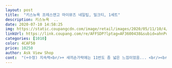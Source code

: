 ```yaml
---
layout: post 
title:  "키스뉴욕 프레스앤고 마이뮤즈 네일팁, 밀크티, 1세트" 
description: 키스뉴욕  ..
date: 2020-07-10 14:58:25 
img: https://static.coupangcdn.com/image/retail/images/2020/05/11/10/4/b0f406c6-cc14-42a1-af3d-9c69762d0e7e.jpg 
linkUrl: https://link.coupang.com/re/AFFSDP?lptag=AF3600438&subid=ahnPublicAsk&pageKey=1578827197&itemId=2699516301&vendorItemId=70689895052&traceid=V0-113-681fccd96f938807 
categories: [1010] 
color: 4CAF50 
price: 10250 
author: Ask View Shop 
cont:  "(+수정) 지속력<br/>+ 새끼손가락에는 11번도 좀 넓은 느낌이었음... <br/><br/>1.<br/> 불편함.<br/> 아무래도 길다보니 펜을 쥐거나 타이핑을 하는 등 행동에 어려움이 있음.<br/> 현재 왼손만 붙였는데 왼손으로는 렌즈도 못뺌ㅋㅋㅋㅋ아직 붙인지 얼마 안돼서 더 어색해서 그럴수도... <br/><br/>1.<br/> 손이 예뻐보여서 볼때마다 행복.<br/> 티비에 나오는 외쿡 연예인언니들처럼 긴 손톱 해보고싶었는데 저렴하게 해볼수있어서 만족감 10000%<br/>2.<br/> 네일샵보다 훨씬 싼 가격에 네일체인지 가능.<br/> 게다가 쿠팡에서는 더 싸게팔다보니 가격적인 부담이 없음ㅋㅋ 이거랑 밀크티 샀는데 빡세게 꾸미고싶을때 붙일예정.<br/>.<br/><br/>2.<br/> 손톱이 작으면 맞는걸 찾기 힘들수도 있음.<br/>.<br/><br/>3.<br/> 바디가 작고 손톱이 짧다보니 네일팁의 접착부분이 좀 남음.<br/>.<br/> 여기에 먼지 어마무시하게 붙을예정.<br/>.<br/> 이건 손톱을 좀 기르고 붙이면 해결될 문제이긴 함.<br/>.<br/><br/>굉장히 마음에 드네욥<br/>굳혔는데 단단하게 잘 붙었어요!<br/>기분전환하기 좋을거 같아요.<br/><br/>나는 샵가면 네일해주는 언니들이 손톱이 왜이렇게 애기같냐고 놀랄 정도로 손톱 바디가 작고 굴곡이 심해서 폭도 좁은 편임.<br/> 오른쪽이 내 원래 손ㅋㅋㅋ<br/>나처럼 굴곡 심해서 폭 좁고 바디 작은 사람들 용으로도 따로 만들어줬으면 ㅠㅠ<br/>너무 불편하다보니 오른손은 붙일 엄두조차 못내고있음ㅋㅋㅋㅋㅋ 손쓸때 항상 조심하려니 불편해서 이렇게까지 해야하나 싶어서 현타가 옴ㅋㅋㅋ 약속 있는 당일에 하루 하고 뗄 생각하고 붙이고 나가면 좋을듯 ㅎㅎ<br/>다만 데싱디바보단 더 얕고 말랑하며 접착력 부분도 얕아서 편하긴 더 편할 것 같아요.<br/> 솔직히 디자인은<br/>단점<br/>데싱디바 코핀타입 사용하다 이 제품이 좀더 넓게 나왔다길래 주문했는데 육안상으론 차이가 없어보여요.<br/> 길이도 같고요<br/>데싱디바인데 색상은 요 브랜드가 더 잘 뽑는것 같아용<br/>새끼손가락엔 11번, 엄지엔 3번인가 4번을 붙이고 나머지 세 손가락에는 8과 9를 붙였는데 사실 사이즈가 애매했음.<br/> 9가 그나마 잘맞는것같긴 한데 끝에가서 좁아지는 스타일이다보니 끝자락에서 원래 손톱이 좀 드러남... <br/>그렇다고 8은 너무 크고... <br/>.<br/>.<br/> 그리고 개수도 몇개없음 ㅠㅠ힝.<br/>.<br/><br/>색상도 이쁘고!!<br/>손톱 길이에 비해 안에 스티커 부위가 살짝 짧아요<br/>아직 붙인지 하루도 안지나서 지속력이 어느정도인진 모르겠음 내일 운동가는데 운동은 또 어떻게하지ㅋㅋㅋㅋ 운동하고 머리감아보고 지속력 봐야지.<br/>.<br/><br/>장점<br/>저는 좀 오래 붙여볼려고 탑젤 바르고 그위에 붙이고 한번<br/>지속력 엄청좋음! 월요일에 붙이고 지금 금요일인데 하나도 안떨어지고 잘 붙어있음ㅋㅋㅋ 대신 3일차부터 머리카락이 손톱에 좀 끼기시작함ㅋㅋㅋ 그래도 내가 화수목 운동하고 매일 머리감음+지성이라 여름에 세수엄청 자주함+매일 클렌징오일 사용 했는데 달랑거리는것도 없이 다 딱 붙어있는거 보면 지속력 좋은듯ㅋㅋㅋ<br/>집에서 셀프네일 하기 굉장히 편한 스타일이고<br/>팁이 긴편이라 긴손톱을 좋아하시는 분들께 딱일거 같아요.<br/><br/>" 
---
```

